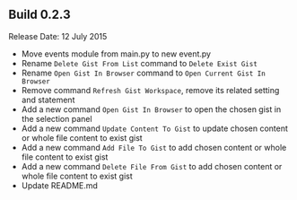 Build 0.2.3
-----------
Release Date: 12 July 2015

* Move events module from main.py to new event.py
* Rename ``Delete Gist From List`` command to ``Delete Exist Gist``
* Rename ``Open Gist In Browser`` command to ``Open Current Gist In Browser``
* Remove command ``Refresh Gist Workspace``,  remove its related setting and statement
* Add a new command ``Open Gist In Browser`` to open the chosen gist in the selection panel
* Add a new command ``Update Content To Gist`` to update chosen content or whole file content to exist gist
* Add a new command ``Add File To Gist`` to add chosen content or whole file content to exist gist
* Add a new command ``Delete File From Gist`` to add chosen content or whole file content to exist gist
* Update README.md